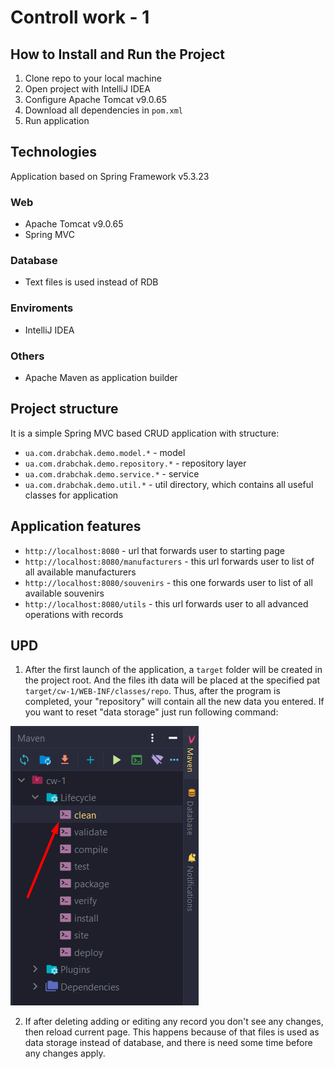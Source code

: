 # Controll work - 1

## How to Install and Run the Project
1. Clone repo to your local machine
2. Open project with IntelliJ IDEA 
3. Configure Apache Tomcat v9.0.65
4. Download all dependencies in `pom.xml`
5. Run application

## Technologies
Application based on Spring Framework v5.3.23
### **Web**
* Apache Tomcat v9.0.65
* Spring MVC
### **Database**
* Text files is used instead of RDB
### **Enviroments**
* IntelliJ IDEA
### **Others**
* Apache Maven as application builder

## Project structure
It is a simple Spring MVC based CRUD application with structure:
* `ua.com.drabchak.demo.model.*` - model
* `ua.com.drabchak.demo.repository.*` - repository layer
* `ua.com.drabchak.demo.service.*` - service
* `ua.com.drabchak.demo.util.*` - util directory, which contains all useful classes for application


## Application features
* `http://localhost:8080` - url that forwards user to starting page
* `http://localhost:8080/manufacturers` - this url forwards user to list of all available manufacturers
* `http://localhost:8080/souvenirs` - this one forwards user to list of all available souvenirs
* `http://localhost:8080/utils` - this url forwards user to all advanced operations with records 

## UPD
1. After the first launch of the application, a `target` folder will be created in the project root.
And the files ith data will be placed at the specified pat `target/cw-1/WEB-INF/classes/repo`.
Thus, after the program is completed, your "repository" will contain all the new data you entered.
If you want to reset "data storage" just run following command:

![img.png](readme-imgs/img.png)

2. If after deleting adding or editing any record you don't see any changes, then reload current page.
This happens because of that files is used as data storage instead of database, and there is need some time before any changes apply.    
